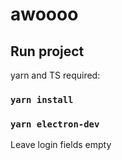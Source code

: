 # awoooo

## Run project

yarn and TS required:

### `yarn install`
### `yarn electron-dev`

Leave login fields empty
